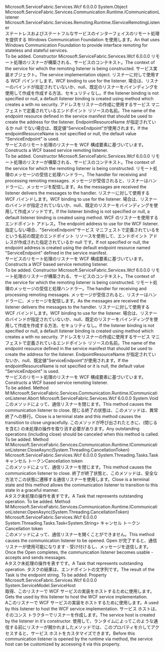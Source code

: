 <Type Name="WcfServiceRemotingListener" FullName="Microsoft.ServiceFabric.Services.Remoting.V1.Wcf.Runtime.WcfServiceRemotingListener">
  <TypeSignature Language="C#" Value="public class WcfServiceRemotingListener : Microsoft.ServiceFabric.Services.Communication.Runtime.ICommunicationListener, Microsoft.ServiceFabric.Services.Remoting.Runtime.IServiceRemotingListener" />
  <TypeSignature Language="ILAsm" Value=".class public auto ansi beforefieldinit WcfServiceRemotingListener extends System.Object implements class Microsoft.ServiceFabric.Services.Communication.Runtime.ICommunicationListener, class Microsoft.ServiceFabric.Services.Remoting.Runtime.IServiceRemotingListener" />
  <TypeSignature Language="DocId" Value="T:Microsoft.ServiceFabric.Services.Remoting.V1.Wcf.Runtime.WcfServiceRemotingListener" />
  <TypeSignature Language="VB.NET" Value="Public Class WcfServiceRemotingListener&#xA;Implements ICommunicationListener, IServiceRemotingListener" />
  <TypeSignature Language="F#" Value="type WcfServiceRemotingListener = class&#xA;    interface IServiceRemotingListener&#xA;    interface ICommunicationListener" />
  <AssemblyInfo>
    <AssemblyName>Microsoft.ServiceFabric.Services.Wcf</AssemblyName>
    <AssemblyVersion>6.0.0.0</AssemblyVersion>
  </AssemblyInfo>
  <Base>
    <BaseTypeName>System.Object</BaseTypeName>
  </Base>
  <Interfaces>
    <Interface>
      <InterfaceName>Microsoft.ServiceFabric.Services.Communication.Runtime.ICommunicationListener</InterfaceName>
    </Interface>
    <Interface>
      <InterfaceName>Microsoft.ServiceFabric.Services.Remoting.Runtime.IServiceRemotingListener</InterfaceName>
    </Interface>
  </Interfaces>
  <Docs>
    <summary>
            <span data-ttu-id="54131-101"><see cref="T:Microsoft.ServiceFabric.Services.Remoting.Runtime.IServiceRemotingListener" />ステートレスおよびステートフルなサービスのインターフェイスのリモート処理を提供する Windows Communication Foundation を使用します。</span><span class="sxs-lookup"><span data-stu-id="54131-101">An <see cref="T:Microsoft.ServiceFabric.Services.Remoting.Runtime.IServiceRemotingListener" /> that uses Windows Communication Foundation to provide interface remoting for stateless and stateful services.</span></span>
            </summary>
    <remarks>To be added.</remarks>
  </Docs>
  <Members>
    <Member MemberName=".ctor">
      <MemberSignature Language="C#" Value="public WcfServiceRemotingListener (System.Fabric.ServiceContext serviceContext, Microsoft.ServiceFabric.Services.Remoting.IService serviceImplementation, System.ServiceModel.Channels.Binding listenerBinding = null, string endpointResourceName = &quot;ServiceEndpoint&quot;);" />
      <MemberSignature Language="ILAsm" Value=".method public hidebysig specialname rtspecialname instance void .ctor(class System.Fabric.ServiceContext serviceContext, class Microsoft.ServiceFabric.Services.Remoting.IService serviceImplementation, class System.ServiceModel.Channels.Binding listenerBinding, string endpointResourceName) cil managed" />
      <MemberSignature Language="DocId" Value="M:Microsoft.ServiceFabric.Services.Remoting.V1.Wcf.Runtime.WcfServiceRemotingListener.#ctor(System.Fabric.ServiceContext,Microsoft.ServiceFabric.Services.Remoting.IService,System.ServiceModel.Channels.Binding,System.String)" />
      <MemberSignature Language="F#" Value="new Microsoft.ServiceFabric.Services.Remoting.V1.Wcf.Runtime.WcfServiceRemotingListener : System.Fabric.ServiceContext * Microsoft.ServiceFabric.Services.Remoting.IService * System.ServiceModel.Channels.Binding * string -&gt; Microsoft.ServiceFabric.Services.Remoting.V1.Wcf.Runtime.WcfServiceRemotingListener" Usage="new Microsoft.ServiceFabric.Services.Remoting.V1.Wcf.Runtime.WcfServiceRemotingListener (serviceContext, serviceImplementation, listenerBinding, endpointResourceName)" />
      <MemberType>Constructor</MemberType>
      <AssemblyInfo>
        <AssemblyName>Microsoft.ServiceFabric.Services.Wcf</AssemblyName>
        <AssemblyVersion>6.0.0.0</AssemblyVersion>
      </AssemblyInfo>
      <Parameters>
        <Parameter Name="serviceContext" Type="System.Fabric.ServiceContext" />
        <Parameter Name="serviceImplementation" Type="Microsoft.ServiceFabric.Services.Remoting.IService" />
        <Parameter Name="listenerBinding" Type="System.ServiceModel.Channels.Binding" />
        <Parameter Name="endpointResourceName" Type="System.String" />
      </Parameters>
      <Docs>
        <param name="serviceContext"><span data-ttu-id="54131-102">リモート処理のリスナーが構築される、サービスのコンテキスト。</span><span class="sxs-lookup"><span data-stu-id="54131-102">The context of the service for which the remoting listener is being constructed.</span></span></param>
        <param name="serviceImplementation"><span data-ttu-id="54131-103">サービス実装オブジェクト。</span><span class="sxs-lookup"><span data-stu-id="54131-103">The service implementation object.</span></span></param>
        <param name="listenerBinding"><span data-ttu-id="54131-104">リスナーに対して使用する WCF バインドします。</span><span class="sxs-lookup"><span data-stu-id="54131-104">WCF binding to use for the listener.</span></span> <span data-ttu-id="54131-105">場合は、リスナーのバインドが指定されていないか、null、既定のリスナーをバインディングを使用して作成<see cref="M:Microsoft.ServiceFabric.Services.Communication.Wcf.WcfUtility.CreateTcpListenerBinding(System.Int64,System.TimeSpan,System.TimeSpan)" />を作成する方法、<see cref="T:System.ServiceModel.NetTcpBinding" />セキュリティなし。</span><span class="sxs-lookup"><span data-stu-id="54131-105">If the listener binding is not specified or null, a default listener binding is created using <see cref="M:Microsoft.ServiceFabric.Services.Communication.Wcf.WcfUtility.CreateTcpListenerBinding(System.Int64,System.TimeSpan,System.TimeSpan)" /> method which creates a <see cref="T:System.ServiceModel.NetTcpBinding" /> with no security.</span></span>
            </param>
        <param name="endpointResourceName"><span data-ttu-id="54131-106">アドレスをリスナーの作成に使用するサービス マニフェストで定義されているエンドポイント リソースの名前。</span><span class="sxs-lookup"><span data-stu-id="54131-106">The name of the endpoint resource defined in the service manifest that should be used to create the address for the listener.</span></span> <span data-ttu-id="54131-107">EndpointResourceName が指定されているか null でない場合は、既定値"ServiceEndpoint"が使用されます。</span><span class="sxs-lookup"><span data-stu-id="54131-107">If the endpointResourceName is not specified or null, the default value "ServiceEndpoint" is used.</span></span>
            </param>
        <summary>
            <span data-ttu-id="54131-108">サービスのリモート処理のリスナーを WCF 構成要素に基づいています。</span><span class="sxs-lookup"><span data-stu-id="54131-108">Constructs a WCF based service remoting listener.</span></span> 
            </summary>
        <remarks>To be added.</remarks>
      </Docs>
    </Member>
    <Member MemberName=".ctor">
      <MemberSignature Language="C#" Value="public WcfServiceRemotingListener (System.Fabric.ServiceContext serviceContext, Microsoft.ServiceFabric.Services.Remoting.V1.Runtime.IServiceRemotingMessageHandler messageHandler, System.ServiceModel.Channels.Binding listenerBinding = null, System.ServiceModel.EndpointAddress address = null);" />
      <MemberSignature Language="ILAsm" Value=".method public hidebysig specialname rtspecialname instance void .ctor(class System.Fabric.ServiceContext serviceContext, class Microsoft.ServiceFabric.Services.Remoting.V1.Runtime.IServiceRemotingMessageHandler messageHandler, class System.ServiceModel.Channels.Binding listenerBinding, class System.ServiceModel.EndpointAddress address) cil managed" />
      <MemberSignature Language="DocId" Value="M:Microsoft.ServiceFabric.Services.Remoting.V1.Wcf.Runtime.WcfServiceRemotingListener.#ctor(System.Fabric.ServiceContext,Microsoft.ServiceFabric.Services.Remoting.V1.Runtime.IServiceRemotingMessageHandler,System.ServiceModel.Channels.Binding,System.ServiceModel.EndpointAddress)" />
      <MemberSignature Language="F#" Value="new Microsoft.ServiceFabric.Services.Remoting.V1.Wcf.Runtime.WcfServiceRemotingListener : System.Fabric.ServiceContext * Microsoft.ServiceFabric.Services.Remoting.V1.Runtime.IServiceRemotingMessageHandler * System.ServiceModel.Channels.Binding * System.ServiceModel.EndpointAddress -&gt; Microsoft.ServiceFabric.Services.Remoting.V1.Wcf.Runtime.WcfServiceRemotingListener" Usage="new Microsoft.ServiceFabric.Services.Remoting.V1.Wcf.Runtime.WcfServiceRemotingListener (serviceContext, messageHandler, listenerBinding, address)" />
      <MemberType>Constructor</MemberType>
      <AssemblyInfo>
        <AssemblyName>Microsoft.ServiceFabric.Services.Wcf</AssemblyName>
        <AssemblyVersion>6.0.0.0</AssemblyVersion>
      </AssemblyInfo>
      <Parameters>
        <Parameter Name="serviceContext" Type="System.Fabric.ServiceContext" />
        <Parameter Name="messageHandler" Type="Microsoft.ServiceFabric.Services.Remoting.V1.Runtime.IServiceRemotingMessageHandler" />
        <Parameter Name="listenerBinding" Type="System.ServiceModel.Channels.Binding" />
        <Parameter Name="address" Type="System.ServiceModel.EndpointAddress" />
      </Parameters>
      <Docs>
        <param name="serviceContext"><span data-ttu-id="54131-109">リモート処理のリスナーが構築される、サービスのコンテキスト。</span><span class="sxs-lookup"><span data-stu-id="54131-109">The context of the service for which the remoting listener is being constructed.</span></span></param>
        <param name="messageHandler"><span data-ttu-id="54131-110">リモート処理のメッセージの受信と処理ハンドラー。</span><span class="sxs-lookup"><span data-stu-id="54131-110">The handler for receiving and processing remoting messages.</span></span> <span data-ttu-id="54131-111">メッセージが受信されると、リスナーはハンドラーに、メッセージを配信します。</span><span class="sxs-lookup"><span data-stu-id="54131-111">As the messages are received the listener delivers the messages to the handler.</span></span>
            </param>
        <param name="listenerBinding"><span data-ttu-id="54131-112">リスナーに対して使用する WCF バインドします。</span><span class="sxs-lookup"><span data-stu-id="54131-112">WCF binding to use for the listener.</span></span> <span data-ttu-id="54131-113">場合は、リスナーのバインドが指定されていないか、null、既定のリスナーをバインディングを使用して作成<see cref="M:Microsoft.ServiceFabric.Services.Communication.Wcf.WcfUtility.CreateTcpListenerBinding(System.Int64,System.TimeSpan,System.TimeSpan)" />メソッドです。</span><span class="sxs-lookup"><span data-stu-id="54131-113">If the listener binding is not specified or null, a default listener binding is created using <see cref="M:Microsoft.ServiceFabric.Services.Communication.Wcf.WcfUtility.CreateTcpListenerBinding(System.Int64,System.TimeSpan,System.TimeSpan)" /> method.</span></span>
            </param>
        <param name="address"><span data-ttu-id="54131-114">WCF のリスナーを使用するエンドポイント アドレス。</span><span class="sxs-lookup"><span data-stu-id="54131-114">The endpoint address to use for the WCF listener.</span></span> <span data-ttu-id="54131-115">指定しない場合、"ServiceEndpoint"サービス マニフェストで定義されているをという名前の既定のエンドポイント リソースを使用して、エンドポイント アドレスが作成された指定されているか null です。</span><span class="sxs-lookup"><span data-stu-id="54131-115">If not specified or null, the endpoint address is created using the default endpoint resource named "ServiceEndpoint" defined in the service manifest.</span></span> 
            </param>
        <summary>
            <span data-ttu-id="54131-116">サービスのリモート処理のリスナーを WCF 構成要素に基づいています。</span><span class="sxs-lookup"><span data-stu-id="54131-116">Constructs a WCF based service remoting listener.</span></span> 
            </summary>
        <remarks>To be added.</remarks>
      </Docs>
    </Member>
    <Member MemberName=".ctor">
      <MemberSignature Language="C#" Value="public WcfServiceRemotingListener (System.Fabric.ServiceContext serviceContext, Microsoft.ServiceFabric.Services.Remoting.V1.Runtime.IServiceRemotingMessageHandler messageHandler, System.ServiceModel.Channels.Binding listenerBinding = null, string endpointResourceName = &quot;ServiceEndpoint&quot;);" />
      <MemberSignature Language="ILAsm" Value=".method public hidebysig specialname rtspecialname instance void .ctor(class System.Fabric.ServiceContext serviceContext, class Microsoft.ServiceFabric.Services.Remoting.V1.Runtime.IServiceRemotingMessageHandler messageHandler, class System.ServiceModel.Channels.Binding listenerBinding, string endpointResourceName) cil managed" />
      <MemberSignature Language="DocId" Value="M:Microsoft.ServiceFabric.Services.Remoting.V1.Wcf.Runtime.WcfServiceRemotingListener.#ctor(System.Fabric.ServiceContext,Microsoft.ServiceFabric.Services.Remoting.V1.Runtime.IServiceRemotingMessageHandler,System.ServiceModel.Channels.Binding,System.String)" />
      <MemberSignature Language="F#" Value="new Microsoft.ServiceFabric.Services.Remoting.V1.Wcf.Runtime.WcfServiceRemotingListener : System.Fabric.ServiceContext * Microsoft.ServiceFabric.Services.Remoting.V1.Runtime.IServiceRemotingMessageHandler * System.ServiceModel.Channels.Binding * string -&gt; Microsoft.ServiceFabric.Services.Remoting.V1.Wcf.Runtime.WcfServiceRemotingListener" Usage="new Microsoft.ServiceFabric.Services.Remoting.V1.Wcf.Runtime.WcfServiceRemotingListener (serviceContext, messageHandler, listenerBinding, endpointResourceName)" />
      <MemberType>Constructor</MemberType>
      <AssemblyInfo>
        <AssemblyName>Microsoft.ServiceFabric.Services.Wcf</AssemblyName>
        <AssemblyVersion>6.0.0.0</AssemblyVersion>
      </AssemblyInfo>
      <Parameters>
        <Parameter Name="serviceContext" Type="System.Fabric.ServiceContext" />
        <Parameter Name="messageHandler" Type="Microsoft.ServiceFabric.Services.Remoting.V1.Runtime.IServiceRemotingMessageHandler" />
        <Parameter Name="listenerBinding" Type="System.ServiceModel.Channels.Binding" />
        <Parameter Name="endpointResourceName" Type="System.String" />
      </Parameters>
      <Docs>
        <param name="serviceContext"><span data-ttu-id="54131-117">リモート処理のリスナーが構築される、サービスのコンテキスト。</span><span class="sxs-lookup"><span data-stu-id="54131-117">The context of the service for which the remoting listener is being constructed.</span></span></param>
        <param name="messageHandler"><span data-ttu-id="54131-118">リモート処理のメッセージの受信と処理ハンドラー。</span><span class="sxs-lookup"><span data-stu-id="54131-118">The handler for receiving and processing remoting messages.</span></span> <span data-ttu-id="54131-119">メッセージが受信されると、リスナーはハンドラーに、メッセージを配信します。</span><span class="sxs-lookup"><span data-stu-id="54131-119">As the messages are received the listener delivers the messages to the handler.</span></span>
            </param>
        <param name="listenerBinding"><span data-ttu-id="54131-120">リスナーに対して使用する WCF バインドします。</span><span class="sxs-lookup"><span data-stu-id="54131-120">WCF binding to use for the listener.</span></span> <span data-ttu-id="54131-121">場合は、リスナーのバインドが指定されていないか、null、既定のリスナーをバインディングを使用して作成<see cref="M:Microsoft.ServiceFabric.Services.Communication.Wcf.WcfUtility.CreateTcpListenerBinding(System.Int64,System.TimeSpan,System.TimeSpan)" />を作成する方法、<see cref="T:System.ServiceModel.NetTcpBinding" />セキュリティなし。</span><span class="sxs-lookup"><span data-stu-id="54131-121">If the listener binding is not specified or null, a default listener binding is created using <see cref="M:Microsoft.ServiceFabric.Services.Communication.Wcf.WcfUtility.CreateTcpListenerBinding(System.Int64,System.TimeSpan,System.TimeSpan)" /> method which creates a <see cref="T:System.ServiceModel.NetTcpBinding" /> with no security.</span></span>
            </param>
        <param name="endpointResourceName"><span data-ttu-id="54131-122">アドレスをリスナーの作成に使用するサービス マニフェストで定義されているエンドポイント リソースの名前。</span><span class="sxs-lookup"><span data-stu-id="54131-122">The name of the endpoint resource defined in the service manifest that should be used to create the address for the listener.</span></span> <span data-ttu-id="54131-123">EndpointResourceName が指定されていないか、null、既定値"ServiceEndpoint"が使用されます。</span><span class="sxs-lookup"><span data-stu-id="54131-123">If the endpointResourceName is not specified or it is null, the default value "ServiceEndpoint" is used.</span></span>
            </param>
        <summary>
            <span data-ttu-id="54131-124">サービスのリモート処理のリスナーを WCF 構成要素に基づいています。</span><span class="sxs-lookup"><span data-stu-id="54131-124">Constructs a WCF based service remoting listener.</span></span> 
            </summary>
        <remarks>To be added.</remarks>
      </Docs>
    </Member>
    <Member MemberName="Microsoft.ServiceFabric.Services.Communication.Runtime.ICommunicationListener.Abort">
      <MemberSignature Language="C#" Value="void ICommunicationListener.Abort ();" />
      <MemberSignature Language="ILAsm" Value=".method hidebysig newslot virtual instance void Microsoft.ServiceFabric.Services.Communication.Runtime.ICommunicationListener.Abort() cil managed" />
      <MemberSignature Language="DocId" Value="M:Microsoft.ServiceFabric.Services.Remoting.V1.Wcf.Runtime.WcfServiceRemotingListener.Microsoft#ServiceFabric#Services#Communication#Runtime#ICommunicationListener#Abort" />
      <MemberSignature Language="VB.NET" Value="Sub Abort () Implements ICommunicationListener.Abort" />
      <MemberType>Method</MemberType>
      <Implements>
        <InterfaceMember>M:Microsoft.ServiceFabric.Services.Communication.Runtime.ICommunicationListener.Abort</InterfaceMember>
      </Implements>
      <AssemblyInfo>
        <AssemblyName>Microsoft.ServiceFabric.Services.Wcf</AssemblyName>
        <AssemblyVersion>6.0.0.0</AssemblyVersion>
      </AssemblyInfo>
      <ReturnValue>
        <ReturnType>System.Void</ReturnType>
      </ReturnValue>
      <Parameters />
      <Docs>
        <summary>
            <span data-ttu-id="54131-125">このメソッドによって、通信リスナーを閉じます。</span><span class="sxs-lookup"><span data-stu-id="54131-125">This method causes the communication listener to close.</span></span> <span data-ttu-id="54131-126">閉じる終了の状態は、このメソッドは、異常終了への移行。</span><span class="sxs-lookup"><span data-stu-id="54131-126">Close is a terminal state and this method causes the transition to close ungracefully.</span></span> <span data-ttu-id="54131-127">このメソッドが呼び出されたときに、(閉じるを含む) の未処理の操作を取り消す必要があります。</span><span class="sxs-lookup"><span data-stu-id="54131-127">Any outstanding operations (including close) should be canceled when this method is called.</span></span>
            </summary>
        <remarks>To be added.</remarks>
      </Docs>
    </Member>
    <Member MemberName="Microsoft.ServiceFabric.Services.Communication.Runtime.ICommunicationListener.CloseAsync">
      <MemberSignature Language="C#" Value="System.Threading.Tasks.Task ICommunicationListener.CloseAsync (System.Threading.CancellationToken cancellationToken);" />
      <MemberSignature Language="ILAsm" Value=".method hidebysig newslot virtual instance class System.Threading.Tasks.Task Microsoft.ServiceFabric.Services.Communication.Runtime.ICommunicationListener.CloseAsync(valuetype System.Threading.CancellationToken cancellationToken) cil managed" />
      <MemberSignature Language="DocId" Value="M:Microsoft.ServiceFabric.Services.Remoting.V1.Wcf.Runtime.WcfServiceRemotingListener.Microsoft#ServiceFabric#Services#Communication#Runtime#ICommunicationListener#CloseAsync(System.Threading.CancellationToken)" />
      <MemberType>Method</MemberType>
      <Implements>
        <InterfaceMember>M:Microsoft.ServiceFabric.Services.Communication.Runtime.ICommunicationListener.CloseAsync(System.Threading.CancellationToken)</InterfaceMember>
      </Implements>
      <AssemblyInfo>
        <AssemblyName>Microsoft.ServiceFabric.Services.Wcf</AssemblyName>
        <AssemblyVersion>6.0.0.0</AssemblyVersion>
      </AssemblyInfo>
      <ReturnValue>
        <ReturnType>System.Threading.Tasks.Task</ReturnType>
      </ReturnValue>
      <Parameters>
        <Parameter Name="cancellationToken" Type="System.Threading.CancellationToken" />
      </Parameters>
      <Docs>
        <param name="cancellationToken"><span data-ttu-id="54131-128">キャンセル トークン</span><span class="sxs-lookup"><span data-stu-id="54131-128">Cancellation token</span></span></param>
        <summary>
            <span data-ttu-id="54131-129">このメソッドによって、通信リスナーを閉じます。</span><span class="sxs-lookup"><span data-stu-id="54131-129">This method causes the communication listener to close.</span></span> <span data-ttu-id="54131-130">終了が終了状態と、このメソッドは、安全な方法でこの状態に遷移する通信リスナーを使用します。</span><span class="sxs-lookup"><span data-stu-id="54131-130">Close is a terminal state and this method allows the communication listener to transition to this state in a graceful manner.</span></span>
            </summary>
        <returns>
            <span data-ttu-id="54131-131">A<see cref="T:System.Threading.Tasks.Task">タスク</see>未処理の操作を表すです。</span><span class="sxs-lookup"><span data-stu-id="54131-131">A <see cref="T:System.Threading.Tasks.Task">Task</see> that represents outstanding operation.</span></span>
            </returns>
        <remarks>To be added.</remarks>
      </Docs>
    </Member>
    <Member MemberName="Microsoft.ServiceFabric.Services.Communication.Runtime.ICommunicationListener.OpenAsync">
      <MemberSignature Language="C#" Value="System.Threading.Tasks.Task&lt;string&gt; ICommunicationListener.OpenAsync (System.Threading.CancellationToken cancellationToken);" />
      <MemberSignature Language="ILAsm" Value=".method hidebysig newslot virtual instance class System.Threading.Tasks.Task`1&lt;string&gt; Microsoft.ServiceFabric.Services.Communication.Runtime.ICommunicationListener.OpenAsync(valuetype System.Threading.CancellationToken cancellationToken) cil managed" />
      <MemberSignature Language="DocId" Value="M:Microsoft.ServiceFabric.Services.Remoting.V1.Wcf.Runtime.WcfServiceRemotingListener.Microsoft#ServiceFabric#Services#Communication#Runtime#ICommunicationListener#OpenAsync(System.Threading.CancellationToken)" />
      <MemberType>Method</MemberType>
      <Implements>
        <InterfaceMember>M:Microsoft.ServiceFabric.Services.Communication.Runtime.ICommunicationListener.OpenAsync(System.Threading.CancellationToken)</InterfaceMember>
      </Implements>
      <AssemblyInfo>
        <AssemblyName>Microsoft.ServiceFabric.Services.Wcf</AssemblyName>
        <AssemblyVersion>6.0.0.0</AssemblyVersion>
      </AssemblyInfo>
      <ReturnValue>
        <ReturnType>System.Threading.Tasks.Task&lt;System.String&gt;</ReturnType>
      </ReturnValue>
      <Parameters>
        <Parameter Name="cancellationToken" Type="System.Threading.CancellationToken" />
      </Parameters>
      <Docs>
        <param name="cancellationToken"><span data-ttu-id="54131-132">キャンセル トークン</span><span class="sxs-lookup"><span data-stu-id="54131-132">Cancellation token</span></span></param>
        <summary>
            <span data-ttu-id="54131-133">このメソッドによって、通信リスナーを開くことができません。</span><span class="sxs-lookup"><span data-stu-id="54131-133">This method causes the communication listener to be opened.</span></span> <span data-ttu-id="54131-134">Open が完了すると、通信リスナーが使用可能になります - 受け付けるし、メッセージを送信します。</span><span class="sxs-lookup"><span data-stu-id="54131-134">Once the Open completes, the communication listener becomes usable - accepts and sends messages.</span></span>
            </summary>
        <returns>
            <span data-ttu-id="54131-135">A<see cref="T:System.Threading.Tasks.Task">タスク</see>未処理の操作を表すです。</span><span class="sxs-lookup"><span data-stu-id="54131-135">A <see cref="T:System.Threading.Tasks.Task">Task</see> that represents outstanding operation.</span></span> <span data-ttu-id="54131-136">タスクの結果は、エンドポイントの文字列です。</span><span class="sxs-lookup"><span data-stu-id="54131-136">The result of the Task is the endpoint string.</span></span>
            </returns>
        <remarks>To be added.</remarks>
      </Docs>
    </Member>
    <Member MemberName="ServiceHost">
      <MemberSignature Language="C#" Value="public System.ServiceModel.ServiceHost ServiceHost { get; }" />
      <MemberSignature Language="ILAsm" Value=".property instance class System.ServiceModel.ServiceHost ServiceHost" />
      <MemberSignature Language="DocId" Value="P:Microsoft.ServiceFabric.Services.Remoting.V1.Wcf.Runtime.WcfServiceRemotingListener.ServiceHost" />
      <MemberSignature Language="VB.NET" Value="Public ReadOnly Property ServiceHost As ServiceHost" />
      <MemberSignature Language="F#" Value="member this.ServiceHost : System.ServiceModel.ServiceHost" Usage="Microsoft.ServiceFabric.Services.Remoting.V1.Wcf.Runtime.WcfServiceRemotingListener.ServiceHost" />
      <MemberType>Property</MemberType>
      <AssemblyInfo>
        <AssemblyName>Microsoft.ServiceFabric.Services.Wcf</AssemblyName>
        <AssemblyVersion>6.0.0.0</AssemblyVersion>
      </AssemblyInfo>
      <ReturnValue>
        <ReturnType>System.ServiceModel.ServiceHost</ReturnType>
      </ReturnValue>
      <Docs>
        <summary>
                <span data-ttu-id="54131-137">取得、<see cref="T:System.ServiceModel.ServiceHost" />このリスナーで WCF サービスの実装をホストするために使用します。</span><span class="sxs-lookup"><span data-stu-id="54131-137">Gets the <see cref="T:System.ServiceModel.ServiceHost" /> used by this listener to host the WCF service implementation.</span></span>
                </summary>
        <value>
                <span data-ttu-id="54131-138">A<see cref="T:System.ServiceModel.ServiceHost" />このリスナーで WCF サービスの実装をホストするために使用します。</span><span class="sxs-lookup"><span data-stu-id="54131-138">A <see cref="T:System.ServiceModel.ServiceHost" /> used by this listener to host the WCF service implementation.</span></span>
                </value>
        <remarks>
                <span data-ttu-id="54131-139">サービス ホストは、そのコンス トラクターでリスナーを作成します。</span><span class="sxs-lookup"><span data-stu-id="54131-139">The service host is created by the listener in it's constructor.</span></span> <span data-ttu-id="54131-140">使用して、ランタイムによってこのような通信する前にリスナーが開かれました<see cref="M:Microsoft.ServiceFabric.Services.Communication.Runtime.ICommunicationListener.OpenAsync(System.Threading.CancellationToken)" />メソッドでは、このプロパティを介してアクセスすると、サービス ホストをカスタマイズできます。</span><span class="sxs-lookup"><span data-stu-id="54131-140">Before this communication listener is opened by the runtime via <see cref="M:Microsoft.ServiceFabric.Services.Communication.Runtime.ICommunicationListener.OpenAsync(System.Threading.CancellationToken)" /> method, the service host can be customized by accessing it via this property.</span></span>
                </remarks>
      </Docs>
    </Member>
  </Members>
</Type>